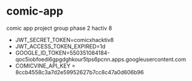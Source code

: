 # comic-app
comic app project group phase 2 hactiv 8

- JWT_SECRET_TOKEN=comicxhacktiv8
- JWT_ACCESS_TOKEN_EXPIRED=1d
- GOOGLE_ID_TOKEN=550351084184-qoc5iobfoedi6gpgdghkour5tps6pcnn.apps.googleusercontent.com
- COMICVINE_API_KEY = 8ccb4558c3a7d2e59952627b7cc8c47a0d606b96
